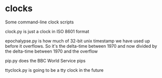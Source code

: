 # clocks

Some command-line clock scripts

clock.py is just a clock in ISO 8601 format

epochalypse.py is how much of 32-bit unix timestamp we have used up before it overflows. So it's the delta-time between 1970 and now divided by the delta-time between 1970 and the overflow

pip.py does the BBC World Service pips

ttyclock.py is going to be a tty clock in the future
